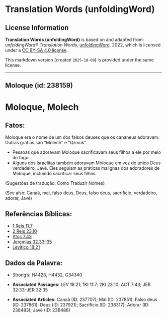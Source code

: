 # Translation Words (unfoldingWord)

## License Information

**Translation Words (unfoldingWord)** is based on and adapted from: _unfoldingWord® Translation Words_, [unfoldingWord](https://unfoldingword.org/utw), 2022, which is licensed under a [CC BY-SA 4.0 license](https://creativecommons.org/licenses/by-sa/4.0/legalcode.en).

This markdown version (created `2025-10-09`) is provided under the same license.



--------------------------------

## Moloque (id: 238159)

Moloque, Molech
===============

Fatos:
------

Moloque era o nome de um dos falsos deuses que os cananeus adoravam. Outras grafias são “Molech” e “Qilmok”.

* Pessoas que adoravam Moloque sacrificavam seus filhos a ele por meio do fogo.
* Alguns dos israelitas também adoravam Moloque em vez do único Deus verdadeiro, Javé. Eles seguiam as práticas malignas dos adoradores de Moloque, incluindo sacrificar seus filhos.

(Sugestões de tradução: Como Traduzir Nomes)

(See also: Canaã, mal, falso deus, Deus, falso deus, sacrifício, verdadeiro, adorar, Javé)

Referências Bíblicas:
---------------------

* [1 Reis 11\.7](https://ref.ly/1Kgs11:7)
* [2 Reis 23\.10](https://ref.ly/2Kgs23:10)
* [Atos 7\.43](https://ref.ly/Acts7:43)
* [Jeremias 32\.33–35](https://ref.ly/Jer32:33-Jer32:35)
* [Levítico 18\.21](https://ref.ly/Lev18:21)

Dados da Palavra:
-----------------

* Strong’s: H4428, H4432, G34340

* **Associated Passages:** LEV 18:21; 1KI 11:7; 2KI 23:10; ACT 7:43; JER 32:33–JER 32:35
* **Associated Articles:** Canaã (ID: 237707); Mal (ID: 237851); Falso deus (ID: 237861); Deus (ID: 237921); Sacrifício (ID: 238317); Adorar (ID: 238483); Javé (ID: 238486)

